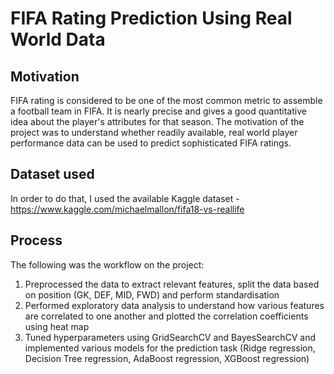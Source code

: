 # FIFA Rating Prediction Using Real World Data
## Motivation
FIFA rating is considered to be one of the most common metric to assemble a football team in FIFA. It is nearly precise and gives a good quantitative idea about the player's attributes for that season. The motivation of the project was to understand whether readily available, real world player performance data can be used to predict sophisticated FIFA ratings. 

## Dataset used
In order to do that, I used the available Kaggle dataset - https://www.kaggle.com/michaelmallon/fifa18-vs-reallife

## Process
The following was the workflow on the project:
1.  Preprocessed the data to extract relevant features, split the data based on position (GK, DEF, MID, FWD) and perform standardisation
2.  Performed exploratory data analysis to understand how various features are correlated to one another and plotted the correlation coefficients using heat map
3.  Tuned hyperparameters using GridSearchCV and BayesSearchCV and implemented various models for the prediction task (Ridge regression, Decision Tree regression, AdaBoost             regression, XGBoost regression)
